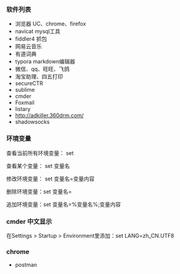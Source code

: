 ### 软件列表

* 浏览器 UC、chrome、firefox
* navicat mysql工具
* fiddler4 抓包
* 网易云音乐
* 有道词典
* typora  markdown编辑器
* 微信、qq、旺旺、飞鸽
* 淘宝助理、四五打印
* secureCTR
* sublime
* cmder
* Foxmail
* listary
* http://adkiller.360drm.com/
* shadowsocks

### 环境变量

查看当前所有环境变量： set

查看某个变量： set 变量名

修改环境变量： set 变量名=变量内容

删除环境变量：set 变量名=

追加环境变量：set 变量名=%变量名%;变量内容

### cmder 中文显示

在Settings > Startup > Environment里添加：set LANG=zh_CN.UTF8

### chrome

* postman